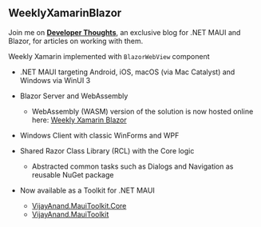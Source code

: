 ## WeeklyXamarinBlazor

Join me on [**Developer Thoughts**](https://egvijayanand.in/), an exclusive blog for .NET MAUI and Blazor, for articles on working with them.

Weekly Xamarin implemented with `BlazorWebView` component

* .NET MAUI targeting Android, iOS, macOS (via Mac Catalyst) and Windows via WinUI 3
* Blazor Server and WebAssembly
  - WebAssembly (WASM) version of the solution is now hosted online here: [Weekly Xamarin Blazor](https://egvijayanand.github.io/WeeklyXamarinBlazor/)
* Windows Client with classic WinForms and WPF
* Shared Razor Class Library (RCL) with the Core logic
  - Abstracted common tasks such as Dialogs and Navigation as reusable NuGet package

* Now available as a Toolkit for .NET MAUI
  - [VijayAnand.MauiToolkit.Core](https://www.nuget.org/packages/VijayAnand.MauiToolkit.Core/)
  - [VijayAnand.MauiToolkit](https://www.nuget.org/packages/VijayAnand.MauiToolkit/)
